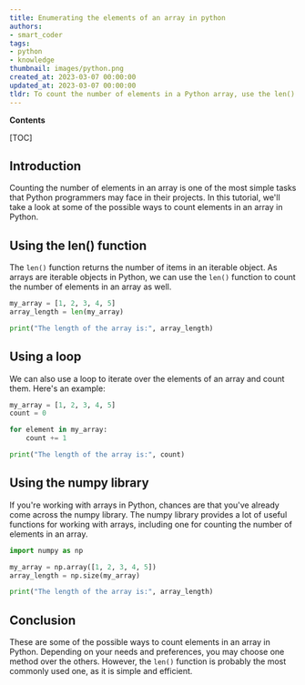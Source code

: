 ```yaml
---
title: Enumerating the elements of an array in python
authors:
- smart_coder
tags:
- python
- knowledge
thumbnail: images/python.png
created_at: 2023-03-07 00:00:00
updated_at: 2023-03-07 00:00:00
tldr: To count the number of elements in a Python array, use the len() function.
---
```


**Contents**

[TOC]

## Introduction

Counting the number of elements in an array is one of the most simple tasks that Python programmers may face in their projects. In this tutorial, we'll take a look at some of the possible ways to count elements in an array in Python.


## Using the len() function

The `len()` function returns the number of items in an iterable object. As arrays are iterable objects in Python, we can use the `len()` function to count the number of elements in an array as well.

```python
my_array = [1, 2, 3, 4, 5]
array_length = len(my_array)

print("The length of the array is:", array_length)
```


## Using a loop

We can also use a loop to iterate over the elements of an array and count them. Here's an example:

```python
my_array = [1, 2, 3, 4, 5]
count = 0

for element in my_array:
    count += 1

print("The length of the array is:", count)
```


## Using the numpy library

If you're working with arrays in Python, chances are that you've already come across the numpy library. The numpy library provides a lot of useful functions for working with arrays, including one for counting the number of elements in an array.

```python
import numpy as np

my_array = np.array([1, 2, 3, 4, 5])
array_length = np.size(my_array)

print("The length of the array is:", array_length)
```


## Conclusion

These are some of the possible ways to count elements in an array in Python. Depending on your needs and preferences, you may choose one method over the others. However, the `len()` function is probably the most commonly used one, as it is simple and efficient.
